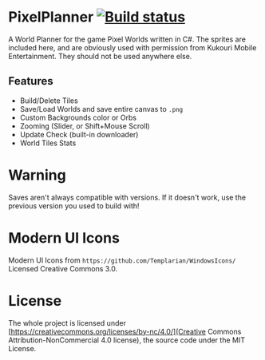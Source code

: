 # PixelPlanner [![Build status](https://ci.appveyor.com/api/projects/status/p25yvbnoho0eoem1?svg=true)](https://ci.appveyor.com/project/Nenkai/pixelplanner)
A World Planner for the game Pixel Worlds written in C#.
The sprites are included here, and are obviously used with permission from Kukouri Mobile Entertainment. They should not be used anywhere else.

## Features
- Build/Delete Tiles
- Save/Load Worlds and save entire canvas to `.png`
- Custom Backgrounds color or Orbs
- Zooming (Slider, or Shift+Mouse Scroll)
- Update Check (built-in downloader)
- World Tiles Stats

# Warning
Saves aren't always compatible with versions. If it doesn't work, use the previous version you used to build with!

# Modern UI Icons
Modern UI Icons from `https://github.com/Templarian/WindowsIcons/`
Licensed Creative Commons 3.0.

# License

The whole project is licensed under [https://creativecommons.org/licenses/by-nc/4.0/](Creative Commons Attribution-NonCommercial 4.0 license), the source code under the MIT License.

